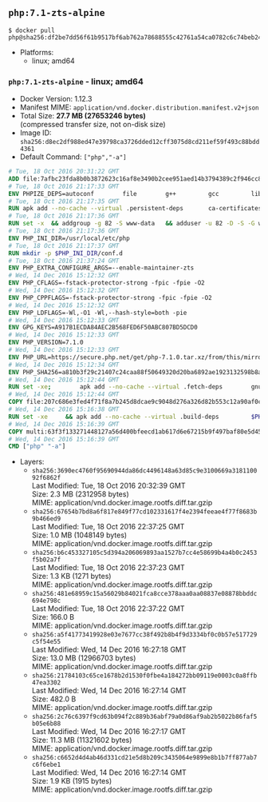## `php:7.1-zts-alpine`

```console
$ docker pull php@sha256:df2be7dd56f61b9517bf6ab762a78688555c42761a54ca0782c6c74beb241bc4
```

-	Platforms:
	-	linux; amd64

### `php:7.1-zts-alpine` - linux; amd64

-	Docker Version: 1.12.3
-	Manifest MIME: `application/vnd.docker.distribution.manifest.v2+json`
-	Total Size: **27.7 MB (27653246 bytes)**  
	(compressed transfer size, not on-disk size)
-	Image ID: `sha256:d8ec2df988ed47e39798ca3726dded12cff3075d8cd211ef59f493c88bdd4361`
-	Default Command: `["php","-a"]`

```dockerfile
# Tue, 18 Oct 2016 20:31:22 GMT
ADD file:7afbc23fda8b0b3872623c16af8e3490b2cee951aed14b3794389c2f946cc8c7 in / 
# Tue, 18 Oct 2016 21:17:33 GMT
ENV PHPIZE_DEPS=autoconf 		file 		g++ 		gcc 		libc-dev 		make 		pkgconf 		re2c
# Tue, 18 Oct 2016 21:17:35 GMT
RUN apk add --no-cache --virtual .persistent-deps 		ca-certificates 		curl 		tar 		xz
# Tue, 18 Oct 2016 21:17:36 GMT
RUN set -x 	&& addgroup -g 82 -S www-data 	&& adduser -u 82 -D -S -G www-data www-data
# Tue, 18 Oct 2016 21:17:36 GMT
ENV PHP_INI_DIR=/usr/local/etc/php
# Tue, 18 Oct 2016 21:17:37 GMT
RUN mkdir -p $PHP_INI_DIR/conf.d
# Tue, 18 Oct 2016 21:37:24 GMT
ENV PHP_EXTRA_CONFIGURE_ARGS=--enable-maintainer-zts
# Wed, 14 Dec 2016 15:12:32 GMT
ENV PHP_CFLAGS=-fstack-protector-strong -fpic -fpie -O2
# Wed, 14 Dec 2016 15:12:32 GMT
ENV PHP_CPPFLAGS=-fstack-protector-strong -fpic -fpie -O2
# Wed, 14 Dec 2016 15:12:32 GMT
ENV PHP_LDFLAGS=-Wl,-O1 -Wl,--hash-style=both -pie
# Wed, 14 Dec 2016 15:12:33 GMT
ENV GPG_KEYS=A917B1ECDA84AEC2B568FED6F50ABC807BD5DCD0
# Wed, 14 Dec 2016 15:12:33 GMT
ENV PHP_VERSION=7.1.0
# Wed, 14 Dec 2016 15:12:33 GMT
ENV PHP_URL=https://secure.php.net/get/php-7.1.0.tar.xz/from/this/mirror PHP_ASC_URL=https://secure.php.net/get/php-7.1.0.tar.xz.asc/from/this/mirror
# Wed, 14 Dec 2016 15:12:34 GMT
ENV PHP_SHA256=a810b3f29c21407c24caa88f50649320d20ba6892ae1923132598b8a0ca145b6 PHP_MD5=cf36039303c47f493100afea522a8f53
# Wed, 14 Dec 2016 15:12:44 GMT
RUN set -xe; 		apk add --no-cache --virtual .fetch-deps 		gnupg 		openssl 	; 		mkdir -p /usr/src; 	cd /usr/src; 		wget -O php.tar.xz "$PHP_URL"; 		if [ -n "$PHP_SHA256" ]; then 		echo "$PHP_SHA256 *php.tar.xz" | sha256sum -c -; 	fi; 	if [ -n "$PHP_MD5" ]; then 		echo "$PHP_MD5 *php.tar.xz" | md5sum -c -; 	fi; 		if [ -n "$PHP_ASC_URL" ]; then 		wget -O php.tar.xz.asc "$PHP_ASC_URL"; 		export GNUPGHOME="$(mktemp -d)"; 		for key in $GPG_KEYS; do 			gpg --keyserver ha.pool.sks-keyservers.net --recv-keys "$key"; 		done; 		gpg --batch --verify php.tar.xz.asc php.tar.xz; 		rm -r "$GNUPGHOME"; 	fi; 		apk del .fetch-deps
# Wed, 14 Dec 2016 15:12:44 GMT
COPY file:207c686e3fed4f71f8a7b245d8dcae9c9048d276a326d82b553c12a90af0c0ca in /usr/local/bin/ 
# Wed, 14 Dec 2016 15:16:38 GMT
RUN set -xe 	&& apk add --no-cache --virtual .build-deps 		$PHPIZE_DEPS 		curl-dev 		libedit-dev 		libxml2-dev 		openssl-dev 		sqlite-dev 		&& export CFLAGS="$PHP_CFLAGS" 		CPPFLAGS="$PHP_CPPFLAGS" 		LDFLAGS="$PHP_LDFLAGS" 	&& docker-php-source extract 	&& cd /usr/src/php 	&& ./configure 		--with-config-file-path="$PHP_INI_DIR" 		--with-config-file-scan-dir="$PHP_INI_DIR/conf.d" 				--disable-cgi 				--enable-ftp 		--enable-mbstring 		--enable-mysqlnd 				--with-curl 		--with-libedit 		--with-openssl 		--with-zlib 				$PHP_EXTRA_CONFIGURE_ARGS 	&& make -j "$(getconf _NPROCESSORS_ONLN)" 	&& make install 	&& { find /usr/local/bin /usr/local/sbin -type f -perm +0111 -exec strip --strip-all '{}' + || true; } 	&& make clean 	&& docker-php-source delete 		&& runDeps="$( 		scanelf --needed --nobanner --recursive /usr/local 			| awk '{ gsub(/,/, "\nso:", $2); print "so:" $2 }' 			| sort -u 			| xargs -r apk info --installed 			| sort -u 	)" 	&& apk add --no-cache --virtual .php-rundeps $runDeps 		&& apk del .build-deps
# Wed, 14 Dec 2016 15:16:39 GMT
COPY multi:63f3f133271448127a56d400bfeecd1ab617d6e67215b9f497baf80e5d4550d1 in /usr/local/bin/ 
# Wed, 14 Dec 2016 15:16:39 GMT
CMD ["php" "-a"]
```

-	Layers:
	-	`sha256:3690ec4760f95690944da86dc4496148a63d85c9e3100669a318110092f6862f`  
		Last Modified: Tue, 18 Oct 2016 20:32:39 GMT  
		Size: 2.3 MB (2312958 bytes)  
		MIME: application/vnd.docker.image.rootfs.diff.tar.gzip
	-	`sha256:67654b7bd8a6f817e849f77cd102331617f4e2394feeae4f77f8683b9b466ed9`  
		Last Modified: Tue, 18 Oct 2016 22:37:25 GMT  
		Size: 1.0 MB (1048149 bytes)  
		MIME: application/vnd.docker.image.rootfs.diff.tar.gzip
	-	`sha256:b6c453327105c5d394a206069893aa1527b7cc4e58699b4a4b0c2453f5b02a7f`  
		Last Modified: Tue, 18 Oct 2016 22:37:23 GMT  
		Size: 1.3 KB (1271 bytes)  
		MIME: application/vnd.docker.image.rootfs.diff.tar.gzip
	-	`sha256:481e68959c15a56029b84021fca8cce378aaa0aa08837e08878bbddc694e798c`  
		Last Modified: Tue, 18 Oct 2016 22:37:22 GMT  
		Size: 166.0 B  
		MIME: application/vnd.docker.image.rootfs.diff.tar.gzip
	-	`sha256:a5f41773419928e03e7677cc38f492b8b4f9d3334bf0c0b57e517729c5f54e55`  
		Last Modified: Wed, 14 Dec 2016 16:27:18 GMT  
		Size: 13.0 MB (12966703 bytes)  
		MIME: application/vnd.docker.image.rootfs.diff.tar.gzip
	-	`sha256:21784103c65ce1678b2d1530f0fbe4a184272bb09119e0003c0a8ffb47ea3302`  
		Last Modified: Wed, 14 Dec 2016 16:27:14 GMT  
		Size: 482.0 B  
		MIME: application/vnd.docker.image.rootfs.diff.tar.gzip
	-	`sha256:2c76c6397f9cd63b094f2c889b36abf79a0d86af9ab2b5022b86faf5b05e6b88`  
		Last Modified: Wed, 14 Dec 2016 16:27:17 GMT  
		Size: 11.3 MB (11321602 bytes)  
		MIME: application/vnd.docker.image.rootfs.diff.tar.gzip
	-	`sha256:c6652d4d4ab46d331cd21e5d8b209c3435064e9899e8b1b7ff877ab7c6f6ebe1`  
		Last Modified: Wed, 14 Dec 2016 16:27:14 GMT  
		Size: 1.9 KB (1915 bytes)  
		MIME: application/vnd.docker.image.rootfs.diff.tar.gzip
